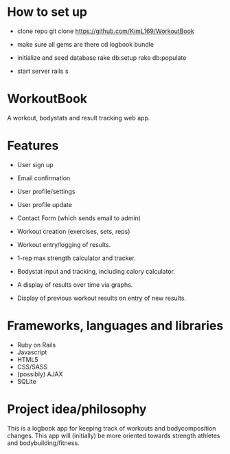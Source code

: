 How to set up
===========

- clone repo
git clone https://github.com/KimL169/WorkoutBook

- make sure all gems are there
cd logbook
bundle

- initialize and seed database
rake db:setup
rake db:populate

- start server
rails s


WorkoutBook
===========

A workout, bodystats and result tracking web app. 

Features
===========

- User sign up
- Email confirmation
- User profile/settings
- User profile update
- Contact Form (which sends email to admin)

- Workout creation (exercises, sets, reps) 
- Workout entry/logging of results.
- 1-rep max strength calculator and tracker.
- Bodystat input and tracking, including calory calculator.
- A display of results over time via graphs. 
- Display of previous workout results on entry of new results.

Frameworks, languages and libraries
==========

- Ruby on Rails
- Javascript 
- HTML5
- CSS/SASS
- (possibly) AJAX
- SQLite


Project idea/philosophy
==========
This is a logbook app for keeping track of workouts and bodycomposition changes. 
This app will (initially) be more oriented towards strength athletes and bodybuilding/fitness.


